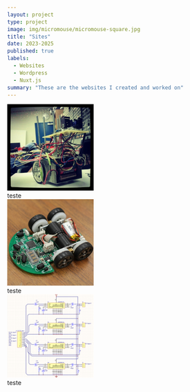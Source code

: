 ```yaml
---
layout: project
type: project
image: img/micromouse/micromouse-square.jpg
title: "Sites"
date: 2023-2025
published: true
labels:
  - Websites
  - Wordpress
  - Nuxt.js
summary: "These are the websites I created and worked on"
---
```


<div class="text-center p-4">
  <img width="200px" src="../img/micromouse/micromouse-robot.png" class="img-thumbnail" >
</div>
  teste
<div class="text-center p-4">
  <img width="200px" src="../img/micromouse/micromouse-robot-2.jpg" class="img-thumbnail" >
</div>
  teste 
 <div class="text-center p-4">
  <img width="200px" src="../img/micromouse/micromouse-circuit.png" class="img-thumbnail" >
 </div>
  teste
